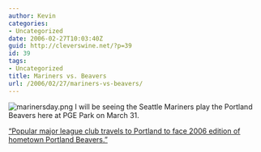```yaml
---
author: Kevin
categories:
- Uncategorized
date: 2006-02-27T10:03:40Z
guid: http://cleverswine.net/?p=39
id: 39
tags:
- Uncategorized
title: Mariners vs. Beavers
url: /2006/02/27/mariners-vs-beavers/
---
```


<a href="http://www.pgepark.com/beavers/pressRoom.shtml" target="_blank"><img id="image38" src="https://i2.wp.com/blog.cleverswine.net/wp-content/uploads/2006/02/marinersday.png?resize=74%2C96" alt="marinersday.png" align="left" style="margin-right: 4px;" data-recalc-dims="1" /></a>I will be seeing the Seattle Mariners play the Portland Beavers here at PGE Park on March 31. 

<a href="http://www.pgepark.com/beavers/pressRoom.shtml" target="_blank">&#8220;Popular major league club travels to Portland to face 2006 edition of hometown Portland Beavers.&#8221;</a>